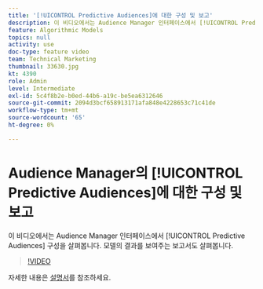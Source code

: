 ```yaml
---
title: '[!UICONTROL Predictive Audiences]에 대한 구성 및 보고'
description: 이 비디오에서는 Audience Manager 인터페이스에서 [!UICONTROL Predictive Audiences] 구성을 살펴봅니다. 모델의 결과를 보여 주는 보고서를 참조하십시오.
feature: Algorithmic Models
topics: null
activity: use
doc-type: feature video
team: Technical Marketing
thumbnail: 33630.jpg
kt: 4390
role: Admin
level: Intermediate
exl-id: 5c4f8b2e-b0ed-44b6-a19c-be5ea6312646
source-git-commit: 2094d3bcf658913171afa848e4228653c71c41de
workflow-type: tm+mt
source-wordcount: '65'
ht-degree: 0%

---
```


# Audience Manager의 [!UICONTROL Predictive Audiences]에 대한 구성 및 보고

이 비디오에서는 Audience Manager 인터페이스에서 [!UICONTROL Predictive Audiences] 구성을 살펴봅니다. 모델의 결과를 보여주는 보고서도 살펴봅니다.

>[!VIDEO](https://video.tv.adobe.com/v/33630/?quality=12)

자세한 내용은 [설명서](https://experienceleague.adobe.com/docs/audience-manager/user-guide/features/algorithmic-models/predictive-audiences/predictive-audiences.html?lang=ko)를 참조하세요.
